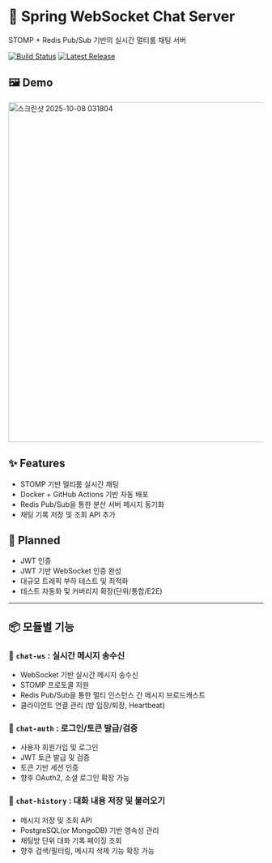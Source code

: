 # 🚀 Spring WebSocket Chat Server
STOMP + Redis Pub/Sub 기반의 실시간 멀티룸 채팅 서버

[![Build Status](https://github.com/tak002/Spring-Redis-PubSub/actions/workflows/deploy.yml/badge.svg)](https://github.com/tak002/Spring-Redis-PubSub/actions)
[![Latest Release](https://img.shields.io/github/v/release/tak002/Spring-Redis-PubSub?sort=semver)](https://github.com/tak002/Spring-Redis-PubSub/releases)

## 🖼️ Demo
<img width="1815" height="671" alt="스크린샷 2025-10-08 031804" src="https://github.com/user-attachments/assets/1789bc2f-7a7a-48c9-9b85-085fae18414f" />

## ✨ Features
- STOMP 기반 멀티룸 실시간 채팅
- Docker + GitHub Actions 기반 자동 배포
- Redis Pub/Sub을 통한 분산 서버 메시지 동기화
- 채팅 기록 저장 및 조회 API 추가

## 🔮 Planned
- JWT 인증
- JWT 기반 WebSocket 인증 완성
- 대규모 트래픽 부하 테스트 및 최적화
- 테스트 자동화 및 커버리지 확장(단위/통합/E2E)

---

## 📦 모듈별 기능

### 🔹 `chat-ws` : 실시간 메시지 송수신
- WebSocket 기반 실시간 메시지 송수신
- STOMP 프로토콜 지원
- Redis Pub/Sub을 통한 멀티 인스턴스 간 메시지 브로드캐스트
- 클라이언트 연결 관리 (방 입장/퇴장, Heartbeat)

### 🔹 `chat-auth` : 로그인/토큰 발급/검증
- 사용자 회원가입 및 로그인
- JWT 토큰 발급 및 검증
- 토큰 기반 세션 인증
- 향후 OAuth2, 소셜 로그인 확장 가능

### 🔹 `chat-history` : 대화 내용 저장 및 불러오기
- 메시지 저장 및 조회 API
- PostgreSQL(or MongoDB) 기반 영속성 관리
- 채팅방 단위 대화 기록 페이징 조회
- 향후 검색/필터링, 메시지 삭제 기능 확장 가능

